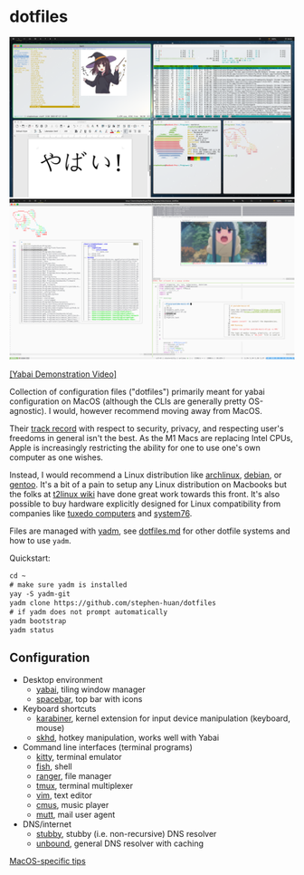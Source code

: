 # dotfiles

![yabai](./doc/img/yabai.png "Screenshot of environment")
![vim_tmux](./doc/img/vim_tmux.png "vim + tmux")


[[Yabai Demonstration Video]](https://www.youtube.com/watch?v=AdwhjIg_Xe4)

Collection of configuration files ("dotfiles") primarily meant for
yabai configuration on MacOS (although the CLIs are generally pretty
OS-agnostic). I would, however recommend moving away from MacOS.

Their [track record](https://sneak.berlin/20201112/your-computer-isnt-yours/)
with respect to security, privacy, and respecting user's freedoms in general
isn't the best. As the M1 Macs are replacing Intel CPUs, Apple is increasingly
restricting the ability for one to use one's own computer as one wishes.

Instead, I would recommend a Linux distribution like
[archlinux](https://www.archlinux.org/), [debian](https://debian.org/),
or [gentoo](https://www.gentoo.org/). It's a bit of a pain to
setup any Linux distribution on Macbooks but the folks at [t2linux
wiki](https://wiki.t2linux.org/) have done great work towards this front. It's
also possible to buy hardware explicitly designed for Linux compatibility
from companies like [tuxedo computers](https://www.tuxedocomputers.com/en)
and [system76](https://system76.com/).

Files are managed with [yadm](https://yadm.io/),
see [dotfiles.md](./doc/dotfiles.md) for
other dotfile systems and how to use `yadm`.

Quickstart:
```shell
cd ~
# make sure yadm is installed
yay -S yadm-git
yadm clone https://github.com/stephen-huan/dotfiles
# if yadm does not prompt automatically
yadm bootstrap
yadm status
```

## Configuration

- Desktop environment
    - [yabai](./doc/yabai.md), tiling window manager
    - [spacebar](./doc/spacebar.md), top bar with icons
- Keyboard shortcuts
    - [karabiner](./doc/karabiner.md),
kernel extension for input device manipulation (keyboard, mouse)
    - [skhd](./doc/skhd.md), hotkey manipulation, works well with Yabai
- Command line interfaces (terminal programs)
    - [kitty](./doc/kitty.md), terminal emulator
    - [fish](./doc/fish.md), shell
    - [ranger](./doc/ranger.md), file manager
    - [tmux](./doc/tmux.md), terminal multiplexer
    - [vim](./doc/vim.md), text editor
    - [cmus](./doc/cmus.md), music player
    - [mutt](./doc/mutt.md), mail user agent
- DNS/internet
    - [stubby](./doc/stubby.md), stubby (i.e. non-recursive) DNS resolver
    - [unbound](./doc/unbound.md), general DNS resolver with caching

[MacOS-specific tips](./doc/macos.md)


